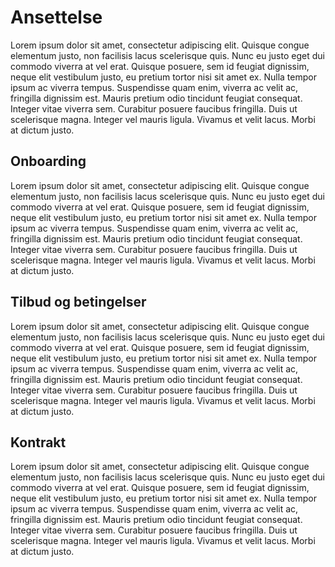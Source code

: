 # Ansettelse

Lorem ipsum dolor sit amet, consectetur adipiscing elit. Quisque congue elementum
justo, non facilisis lacus scelerisque quis. Nunc eu justo eget dui commodo viverra
at vel erat. Quisque posuere, sem id feugiat dignissim, neque elit vestibulum justo,
eu pretium tortor nisi sit amet ex. Nulla tempor ipsum ac viverra tempus. Suspendisse
quam enim, viverra ac velit ac, fringilla dignissim est. Mauris pretium odio tincidunt
feugiat consequat. Integer vitae viverra sem. Curabitur posuere faucibus fringilla.
Duis ut scelerisque magna. Integer vel mauris ligula. Vivamus et velit lacus. Morbi
at dictum justo.


## Onboarding

Lorem ipsum dolor sit amet, consectetur adipiscing elit. Quisque congue elementum
justo, non facilisis lacus scelerisque quis. Nunc eu justo eget dui commodo viverra
at vel erat. Quisque posuere, sem id feugiat dignissim, neque elit vestibulum justo,
eu pretium tortor nisi sit amet ex. Nulla tempor ipsum ac viverra tempus. Suspendisse
quam enim, viverra ac velit ac, fringilla dignissim est. Mauris pretium odio tincidunt
feugiat consequat. Integer vitae viverra sem. Curabitur posuere faucibus fringilla.
Duis ut scelerisque magna. Integer vel mauris ligula. Vivamus et velit lacus. Morbi
at dictum justo.


## Tilbud og betingelser

Lorem ipsum dolor sit amet, consectetur adipiscing elit. Quisque congue elementum
justo, non facilisis lacus scelerisque quis. Nunc eu justo eget dui commodo viverra
at vel erat. Quisque posuere, sem id feugiat dignissim, neque elit vestibulum justo,
eu pretium tortor nisi sit amet ex. Nulla tempor ipsum ac viverra tempus. Suspendisse
quam enim, viverra ac velit ac, fringilla dignissim est. Mauris pretium odio tincidunt
feugiat consequat. Integer vitae viverra sem. Curabitur posuere faucibus fringilla.
Duis ut scelerisque magna. Integer vel mauris ligula. Vivamus et velit lacus. Morbi
at dictum justo.

## Kontrakt

Lorem ipsum dolor sit amet, consectetur adipiscing elit. Quisque congue elementum
justo, non facilisis lacus scelerisque quis. Nunc eu justo eget dui commodo viverra
at vel erat. Quisque posuere, sem id feugiat dignissim, neque elit vestibulum justo,
eu pretium tortor nisi sit amet ex. Nulla tempor ipsum ac viverra tempus. Suspendisse
quam enim, viverra ac velit ac, fringilla dignissim est. Mauris pretium odio tincidunt
feugiat consequat. Integer vitae viverra sem. Curabitur posuere faucibus fringilla.
Duis ut scelerisque magna. Integer vel mauris ligula. Vivamus et velit lacus. Morbi
at dictum justo.
